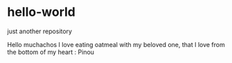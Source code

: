 # hello-world
just another repository

Hello muchachos I love eating oatmeal with my beloved one, that I love from the bottom of my heart : Pinou
